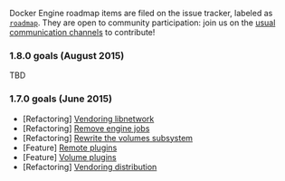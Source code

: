 Docker Engine roadmap items are filed on the issue tracker, labeled as [`roadmap`](https://github.com/docker/docker/issues?q=is%3Aopen+is%3Aissue+label%3Aroadmap). They are open to community participation: join us on the [usual communication channels](https://github.com/docker/docker#talking-to-other-docker-users-and-contributors) to contribute!

### 1.8.0 goals (August 2015)

TBD

### 1.7.0 goals (June 2015)

* [Refactoring] [Vendoring libnetwork](https://github.com/docker/docker/pull/13060)
* [Refactoring] [Remove engine jobs](https://github.com/docker/docker/issues/12151)
* [Refactoring] [Rewrite the volumes subsystem](https://github.com/docker/docker/pull/13161)
* [Feature] [Remote plugins](https://github.com/docker/docker/pull/13222)
* [Feature] [Volume plugins](https://github.com/docker/docker/pull/13161)
* [Refactoring] [Vendoring distribution](https://github.com/docker/docker/pull/13375)
